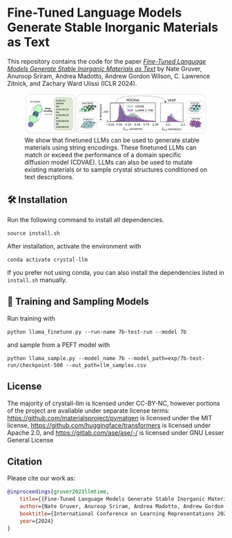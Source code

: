 # Fine-Tuned Language Models Generate Stable Inorganic Materials as Text

This repository contains the code for the paper
[_Fine-Tuned Language Models Generate Stable Inorganic Materials as Text_](https://openreview.net/forum?id=0r5DE2ZSwJ)
by Nate Gruver, Anuroop Sriram, Andrea Madotto, Andrew Gordon Wilson, C. Lawrence Zitnick, and Zachary Ward Ulissi (ICLR 2024).

<figure>
  <img src="./assets/crystal_llm_graphic.png" alt="Image">
  <figcaption> We show that finetuned LLMs can be used to generate stable materials using string encodings. These finetuned LLMs can match or exceed the performance of a domain specific diffusion model (CDVAE). LLMs can also be used to mutate existing materials or to sample crystal structures conditioned on text descriptions. </figcaption>
</figure>

## 🛠 Installation
Run the following command to install all dependencies. 
```
source install.sh
```

After installation, activate the environment with
```
conda activate crystal-llm
```
If you prefer not using conda, you can also install the dependencies listed in `install.sh` manually.

## 🚀 Training and Sampling Models
Run training with
```
python llama_finetune.py --run-name 7b-test-run --model 7b
```
and sample from a PEFT model with
```
python llama_sample.py --model_name 7b --model_path=exp/7b-test-run/checkpoint-500 --out_path=llm_samples.csv
```

## License

The majority of crystall-llm is licensed under CC-BY-NC, however portions of the project are available under separate license terms: https://github.com/materialsproject/pymatgen is licensed under the MIT license, https://github.com/huggingface/transformers is licensed under Apache 2.0, and https://gitlab.com/ase/ase/-/ is licensed under GNU Lesser General License

## Citation
Please cite our work as:
```bibtex
@inproceedings{gruver2023llmtime,
    title={{Fine-Tuned Language Models Generate Stable Inorganic Materials as Text}},
    author={Nate Gruver, Anuroop Sriram, Andrea Madotto, Andrew Gordon Wilson, C. Lawrence Zitnick, and Zachary Ward Ulissi},
    booktitle={International Conference on Learning Representations 2024},
    year={2024}
}
```
